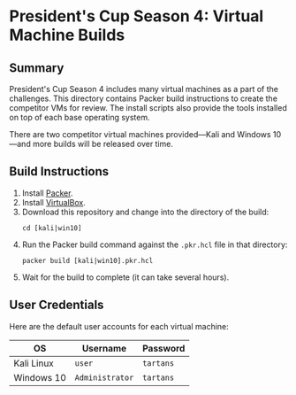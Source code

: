 # President's Cup Season 4: Virtual Machine Builds

## Summary

President's Cup Season 4 includes many virtual machines as a part of the challenges. This directory contains Packer build instructions to create the competitor VMs for review. The install scripts also provide the tools installed on top of each base operating system.

There are two competitor virtual machines provided&mdash;Kali and Windows 10&mdash;and more builds will be released over time.

## Build Instructions

1. Install [Packer](https://www.packer.io/).
2. Install [VirtualBox](https://www.virtualbox.org/).
3. Download this repository and change into the directory of the build:
    ```
    cd [kali|win10]
    ```
4. Run the Packer build command against the `.pkr.hcl` file in that directory:
    ```
    packer build [kali|win10].pkr.hcl
    ```
5. Wait for the build to complete (it can take several hours).

## User Credentials

Here are the default user accounts for each virtual machine:

| OS | Username | Password |
| -- | -------- | -------- |
| Kali Linux | `user` | `tartans` |
| Windows 10 | `Administrator` | `tartans` |
